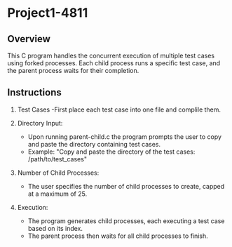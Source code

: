 # Project1-4811

## Overview

This C program handles the concurrent execution of multiple test cases using forked processes. Each child process runs a specific test case, and the parent process waits for their completion.

## Instructions
1. Test Cases
   -First place each test case into one file and complile them.
2. Directory Input:
   - Upon running parent-child.c the program prompts the user to copy and paste the directory containing test cases.
   - Example: "Copy and paste the directory of the test cases: /path/to/test_cases"

3. Number of Child Processes:
   - The user specifies the number of child processes to create, capped at a maximum of 25.

4. Execution:
   - The program generates child processes, each executing a test case based on its index.
   - The parent process then waits for all child processes to finish.

